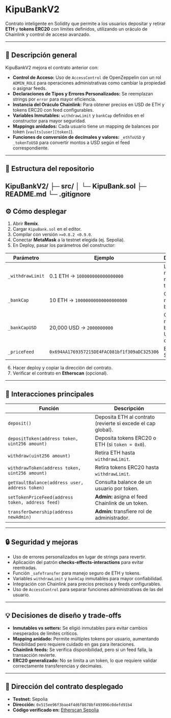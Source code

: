 # KipuBankV2

Contrato inteligente en Solidity que permite a los usuarios depositar y retirar **ETH** y **tokens ERC20** con límites definidos, utilizando un oráculo de Chainlink y control de acceso avanzado.

---

## 📖 Descripción general

KipuBankV2 mejora el contrato anterior con:

- **Control de Acceso:** Uso de `AccessControl` de OpenZeppelin con un rol `ADMIN_ROLE` para operaciones administrativas como cambiar la propiedad o asignar feeds.
- **Declaraciones de Tipos y Errores Personalizados:** Se reemplazan strings por `error` para mayor eficiencia.
- **Instancia del Oráculo Chainlink:** Para obtener precios en USD de ETH y tokens ERC20 con feed configurables.
- **Variables Inmutables:** `withdrawLimit` y `bankCap` definidos en el constructor para mayor seguridad.
- **Mappings anidados:** Cada usuario tiene un mapping de balances por token (`vaults[user][token]`).
- **Funciones de conversión de decimales y valores:** `_ethToUSD` y `_tokenToUSD` para convertir montos a USD según el feed correspondiente.

---

## 📁 Estructura del repositorio

KipuBankV2/
├─ src/
│ └─ KipuBank.sol
├─ README.md
└─ .gitignore
---

## ⚙️ Cómo desplegar

1. Abrir **Remix**.
2. Cargar `KipuBank.sol` en el editor.
3. Compilar con versión `>=0.8.2 <0.9.0`.
4. Conectar **MetaMask** a la testnet elegida (ej. Sepolia).
5. En Deploy, pasar los parámetros del constructor:

| Parámetro        | Ejemplo                        | Descripción                                  |
|-----------------|--------------------------------|----------------------------------------------|
| `_withdrawLimit` | 0.1 ETH → `100000000000000000` | Límite máximo de retiro por transacción     |
| `_bankCap`       | 10 ETH → `10000000000000000000` | Capital máximo del banco                     |
| `_bankCapUSD`    | 20,000 USD → `2000000000`       | Capital máximo del banco en USD (8 decimales) |
| `_priceFeed`     | `0x694AA1769357215DE4FAC081bf1f309aDC325306` | ETH/USD Sepolia feed                        |

6. Hacer deploy y copiar la dirección del contrato.
7. Verificar el contrato en **Etherscan** (opcional).

---

## 📡 Interacciones principales

| Función | Descripción |
|---------|-------------|
| `deposit()` | Deposita ETH al contrato (revierte si excede el cap global). |
| `depositToken(address token, uint256 amount)` | Deposita tokens ERC20 o ETH (si `token = 0x0`). |
| `withdraw(uint256 amount)` | Retira ETH hasta `withdrawLimit`. |
| `withdrawToken(address token, uint256 amount)` | Retira tokens ERC20 hasta `withdrawLimit`. |
| `getVaultBalance(address user, address token)` | Consulta balance de un usuario por token. |
| `setTokenPriceFeed(address token, address feed)` | **Admin:** asigna el feed Chainlink de un token. |
| `transferOwnership(address newAdmin)` | **Admin:** transfiere rol de administrador. |

---

## 🔒 Seguridad y mejoras

- Uso de errores personalizados en lugar de strings para revertir.
- Aplicación del patrón **checks-effects-interactions** para evitar reentradas.
- Función `_safeTransfer` para manejo seguro de ETH y tokens.
- Variables `withdrawLimit` y `bankCap` inmutables para mayor confiabilidad.
- Integración con Chainlink para precios precisos y feeds configurables.
- Uso de `AccessControl` para separar funciones administrativas de las del usuario.

---

## 💡 Decisiones de diseño y trade-offs

- **Inmutables vs setters:** Se eligió inmutables para evitar cambios inesperados de límites críticos.
- **Mapping anidado:** Permite múltiples tokens por usuario, aumentando flexibilidad pero requiere cuidado en gas para iteraciones.
- **Chainlink feeds:** Se verifica disponibilidad, pero si un feed falla, la transacción revierte.
- **ERC20 generalizado:** No se limita a un token, lo que requiere validar correctamente transferencias y decimales.

---

## 📍 Dirección del contrato desplegado

- **Testnet:** Sepolia  
- **Dirección:** `0x515ee96f3bae4f4d6f8678bf493996c0defd91b4`  
- **Código verificado en:** [Etherscan Sepolia](https://sepolia.etherscan.io/address/0x515ee96f3bae4f4d6f8678bf493996c0defd91b4#code)
